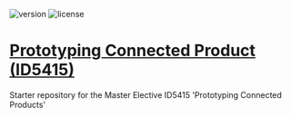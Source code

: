 ![version](https://img.shields.io/badge/version-0.0.1-blue.svg)
![license](https://img.shields.io/badge/license-MIT-blue.svg)

# [Prototyping Connected Product (ID5415)](https://id5415.datacentricdesign.org/)

Starter repository for the Master Elective ID5415 'Prototyping Connected Products'
